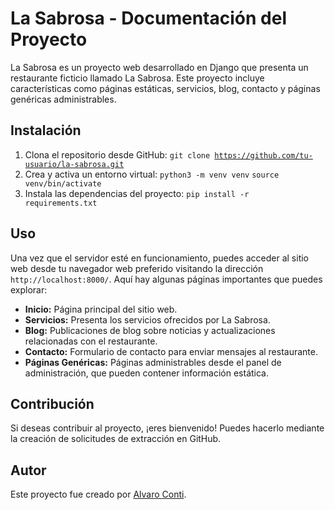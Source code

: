 # La Sabrosa - Documentación del Proyecto

La Sabrosa es un proyecto web desarrollado en Django que presenta un restaurante ficticio llamado La Sabrosa. Este proyecto incluye características como páginas estáticas, servicios, blog, contacto y páginas genéricas administrables.

## Instalación

1. Clona el repositorio desde GitHub: <code>git clone https://github.com/tu-usuario/la-sabrosa.git</code>
2. Crea y activa un entorno virtual:
<code>python3 -m venv venv</code>
<code>source venv/bin/activate</code>
3. Instala las dependencias del proyecto: <code>pip install -r requirements.txt</code>

## Uso

Una vez que el servidor esté en funcionamiento, puedes acceder al sitio web desde tu navegador web preferido visitando la dirección `http://localhost:8000/`. Aquí hay algunas páginas importantes que puedes explorar:

- **Inicio:** Página principal del sitio web.
- **Servicios:** Presenta los servicios ofrecidos por La Sabrosa.
- **Blog:** Publicaciones de blog sobre noticias y actualizaciones relacionadas con el restaurante.
- **Contacto:** Formulario de contacto para enviar mensajes al restaurante.
- **Páginas Genéricas:** Páginas administrables desde el panel de administración, que pueden contener información estática.

## Contribución

Si deseas contribuir al proyecto, ¡eres bienvenido! Puedes hacerlo mediante la creación de solicitudes de extracción en GitHub.

## Autor

Este proyecto fue creado por [Alvaro Conti](https://github.com/Alvaro0219).
